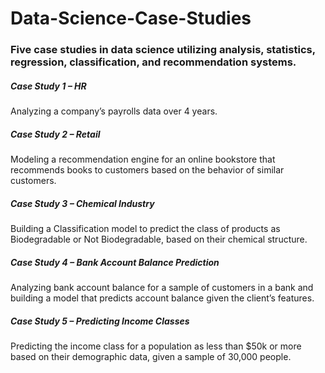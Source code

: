 # Data-Science-Case-Studies
<h3>Five case studies in data science utilizing analysis, statistics, regression, classification, and recommendation systems.</h3>

<h5>Case Study 1 – HR</h5>
Analyzing a company’s payrolls data over 4 years.

<h5>Case Study 2 – Retail</h5>
Modeling a recommendation engine for an online bookstore that recommends books to customers based on the behavior of similar customers.

<h5>Case Study 3 – Chemical Industry</h5>
Building a Classification model to predict the class of products as Biodegradable or Not Biodegradable, based on their chemical structure.

<h5>Case Study 4 – Bank Account Balance Prediction</h5>
Analyzing bank account balance for a sample of customers in a bank and building a model that predicts account balance given the client’s features.

<h5>Case Study 5 – Predicting Income Classes</h5>
Predicting the income class for a population as less than $50k or more based on their demographic data, given a sample of 30,000 people.
